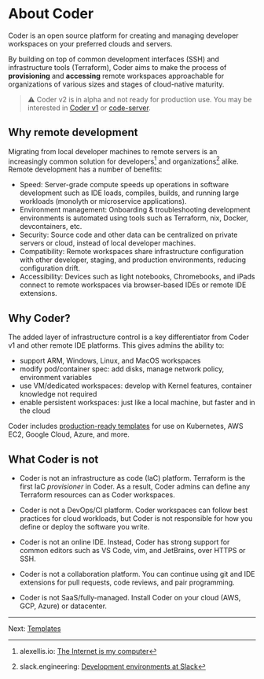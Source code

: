 # About Coder

Coder is an open source platform for creating and managing developer workspaces on your preferred clouds and servers.

By building on top of common development interfaces (SSH) and infrastructure tools (Terraform), Coder aims to make the process of **provisioning** and **accessing** remote workspaces approachable for organizations of various sizes and stages of cloud-native maturity.

> ⚠️ Coder v2 is in alpha and not ready for production use. You may be interested in [Coder v1](https://coder.com/docs) or [code-server](https://github.com/cdr/code-server).

## Why remote development

Migrating from local developer machines to remote servers is an increasingly common solution for developers[^1] and organizations[^2] alike. Remote development has a number of benefits:

- Speed: Server-grade compute speeds up operations in software development such as IDE loads, compiles, builds, and running large workloads (monolyth or microservice applications). 
- Environment management: Onboarding & troubleshooting development environments is automated using tools such as Terraform, nix, Docker, devcontainers, etc.
- Security: Source code and other data can be centralized on private servers or cloud, instead of local developer machines.
- Compatibility: Remote workspaces share infrastructure configuration with other developer, staging, and production environments, reducing configuration drift.
- Accessibility: Devices such as light notebooks, Chromebooks, and iPads connect to remote workspaces via browser-based IDEs or remote IDE extensions.

## Why Coder?

The added layer of infrastructure control is a key differentiator from Coder v1 and other remote IDE platforms. This gives admins the ability to:

- support ARM, Windows, Linux, and MacOS workspaces
- modify pod/container spec: add disks, manage network policy, environment variables
- use VM/dedicated workspaces: develop with Kernel features, container knowledge not required
- enable persistent workspaces: just like a local machine, but faster and in the cloud

Coder includes [production-ready templates](../examples) for use on Kubernetes, AWS EC2, Google Cloud, Azure, and more.

## What Coder is not

- Coder is not an infrastructure as code (IaC) platform. Terraform is the first IaC *provisioner* in Coder. As a result, Coder admins can define any Terraform resources can as Coder workspaces. 

- Coder is not a DevOps/CI platform. Coder workspaces can follow best practices for cloud workloads, but Coder is not responsible for how you define or deploy the software you write.

- Coder is not an online IDE. Instead, Coder has strong support for common editors such as VS Code, vim, and JetBrains, over HTTPS or SSH.

- Coder is not a collaboration platform. You can continue using git and IDE extensions for pull requests, code reviews, and pair programming.

- Coder is not SaaS/fully-managed. Install Coder on your cloud (AWS, GCP, Azure) or datacenter.

---

Next: [Templates](./templates.md)

[^1]: alexellis.io: [The Internet is my computer](https://blog.alexellis.io/the-internet-is-my-computer/)

[^2]: slack.engineering: [Development environments at Slack](https://slack.engineering/development-environments-at-slack)
